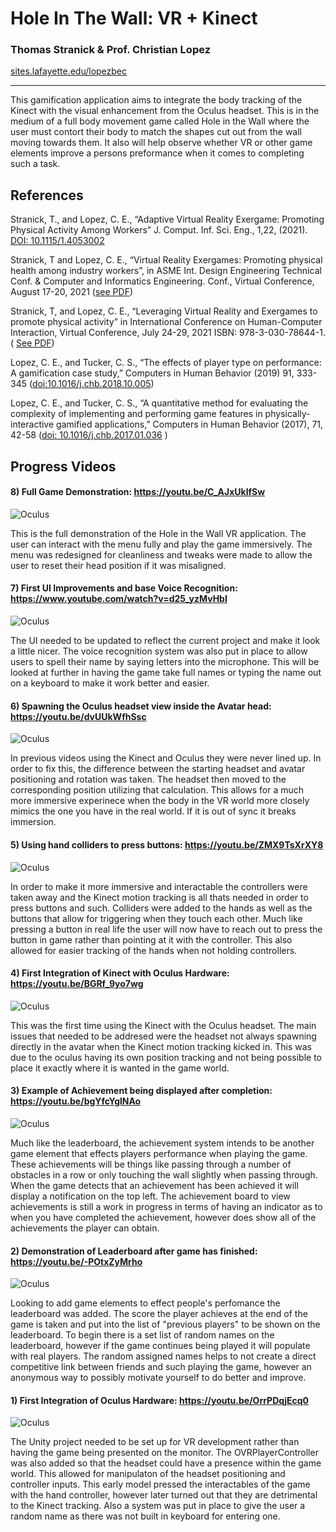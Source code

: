 # Hole In The Wall: VR + Kinect
### Thomas Stranick & Prof. Christian Lopez
[sites.lafayette.edu/lopezbec](https://sites.lafayette.edu/lopezbec)

---

This gamification application aims to integrate the body tracking of the Kinect with the visual enhancement from the Oculus headset. This is in the medium of a full body movement game called Hole in the Wall where the user must contort their body to match the shapes cut out from the wall moving towards them. It also will help observe whether VR or other game elements improve a persons preformance when it comes to completing such a task.

## References

Stranick, T., and Lopez, C. E.,  “Adaptive Virtual Reality Exergame: Promoting Physical Activity Among Workers” J. Comput. Inf. Sci. Eng., 1,22, (2021). [DOI: 10.1115/1.4053002](https://asmedigitalcollection.asme.org/computingengineering/article/22/3/031002/1127994/Adaptive-Virtual-Reality-Exergame-Promoting)

Stranick, T and Lopez, C. E.,  “Virtual Reality Exergames: Promoting physical health among industry workers”, in ASME Int. Design Engineering Technical Conf. & Computer and Informatics Engineering. Conf., Virtual Conference, August 17-20, 2021 ([see PDF](https://sites.lafayette.edu/lopezbec/files/2021/07/ASME_VR_WMSD_Final.pdf))


Stranick, T, and Lopez, C. E.,  “Leveraging Virtual Reality and Exergames to promote physical activity” in International Conference on Human-Computer Interaction, Virtual Conference, July 24-29, 2021 ISBN: 978-3-030-78644-1. ( [See PDF](https://sites.lafayette.edu/lopezbec/files/2021/09/Thomas-HCI-2021.pdf))

 Lopez, C. E., and Tucker, C. S., “The effects of player type on performance: A gamification case study,” Computers in Human Behavior (2019) 91, 333-345 ([doi:10.1016/j.chb.2018.10.005](https://www.sciencedirect.com/science/article/pii/S0747563218304898?via%3Dihub))
 
Lopez, C. E., and Tucker, C. S., “A quantitative method for evaluating the complexity of implementing and performing game features in physically-interactive gamified applications,” Computers in Human Behavior (2017), 71, 42-58 ([doi: 10.1016/j.chb.2017.01.036](https://www.sciencedirect.com/science/article/pii/S0747563217300481?via%3Dihub) )

## Progress Videos

#### 8) Full Game Demonstration: https://youtu.be/C_AJxUklfSw 

![Oculus](https://github.com/lopezbec/WholeInTheWall_VR/blob/master/8.PNG)

  This is the full demonstration of the Hole in the Wall VR application. The user can interact with the menu fully and play the game immersively. The menu was redesigned for cleanliness and tweaks were made to allow the user to reset their head position if it was misaligned. 
  
#### 7) First UI Improvements and base Voice Recognition: https://www.youtube.com/watch?v=d25_yzMvHbI

![Oculus](https://github.com/lopezbec/WholeInTheWall_VR/blob/master/7.PNG)

  The UI needed to be updated to reflect the current project and make it look a little nicer. The voice recognition system was also put in place to allow users to spell their name by saying letters into the microphone. This will be looked at further in having the game take full names or typing the name out on a keyboard to make it work better and easier.
   
#### 6) Spawning the Oculus headset view inside the Avatar head: https://youtu.be/dvUUkWfhSsc  

![Oculus](https://github.com/lopezbec/WholeInTheWall_VR/blob/master/6.PNG)

  In previous videos using the Kinect and Oculus they were never lined up. In order to fix this, the difference between the starting headset and avatar positioning and rotation was taken. The headset then moved to the corresponding position utilizing that calculation. This allows for a much more immersive experinece when the body in the VR world more closely mimics the one you have in the real world. If it is out of sync it breaks immersion.  

#### 5) Using hand colliders to press buttons: https://youtu.be/ZMX9TsXrXY8  

![Oculus](https://github.com/lopezbec/WholeInTheWall_VR/blob/master/5.PNG)

  In order to make it more immersive and interactable the controllers were taken away and the Kinect motion tracking is all thats needed in order to press buttons and such. Colliders were added to the hands as well as the buttons that allow for triggering when they touch each other. Much like pressing a button in real life the user will now have to reach out to press the button in game rather than pointing at it with the controller. This also allowed for easier tracking of the hands when not holding controllers.


#### 4) First Integration of Kinect with Oculus Hardware: https://youtu.be/BGRf_9yo7wg  

![Oculus](https://github.com/lopezbec/WholeInTheWall_VR/blob/master/4.PNG)

  This was the first time using the Kinect with the Oculus headset. The main issues that needed to be addresed were the headset not always spawning directly in the avatar when the Kinect motion tracking kicked in. This was due to the oculus having its own position tracking and not being possible to place it exactly where it is wanted in the game world.

#### 3) Example of Achievement being displayed after completion: https://youtu.be/bgYfcYglNAo 

![Oculus](https://github.com/lopezbec/WholeInTheWall_VR/blob/master/3.PNG)

  Much like the leaderboard, the achievement system intends to be another game element that effects players performance when playing the game. These achievements will be things like passing through a number of obstacles in a row or only touching the wall slightly when passing through. When the game detects that an achievement has been achieved it will display a notification on the top left. The achievement board to view achievements is still a work in progress in terms of having an indicator as to when you have completed the achievement, however does show all of the achievements the player can obtain.
  
#### 2) Demonstration of Leaderboard after game has finished: https://youtu.be/-POtxZyMrho 

![Oculus](https://github.com/lopezbec/WholeInTheWall_VR/blob/master/2.PNG)

  Looking to add game elements to effect people's perfomance the leaderboard was added. The score the player achieves at the end of the game is taken and put into the list of "previous players" to be shown on the leaderboard. To begin there is a set list of random names on the leaderboard, however if the game continues being played it will populate with real players. The random assigned names helps to not create a direct competitive link between friends and such playing the game, however an anonymous way to possibly motivate yourself to do better and improve.
  
#### 1) First Integration of Oculus Hardware: https://youtu.be/OrrPDqjEcq0  

![Oculus](https://github.com/lopezbec/WholeInTheWall_VR/blob/master/1.PNG)

  The Unity project needed to be set up for VR development rather than having the game being presented on the monitor. The OVRPlayerController was also added so that the headset could have a presence within the game world. This allowed for manipulaton of the headset positioning and controller inputs. This early model pressed the interactables of the game with the hand controller, however later turned out that they are detrimental to the Kinect tracking. Also a system was put in place to give the user a random name as there was not built in keyboard for entering one.
  

  
  






